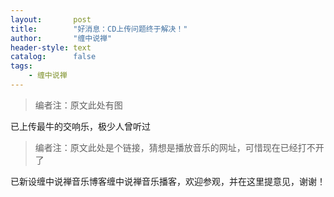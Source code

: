 ```yaml
---
layout:       post
title:        "好消息：CD上传问题终于解决！"
author:       "缠中说禅"
header-style: text
catalog:      false
tags:
    - 缠中说禅
---
```


> 编者注：原文此处有图



已上传最牛的交响乐，极少人曾听过


> 编者注：原文此处是个链接，猜想是播放音乐的网址，可惜现在已经打不开了



已新设缠中说禅音乐博客缠中说禅音乐播客，欢迎参观，并在这里提意见，谢谢！
